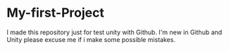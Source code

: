 # My-first-Project
I made this repository just for test unity with Github. I'm new in Github and Unity please excuse me if i make some possible mistakes.
